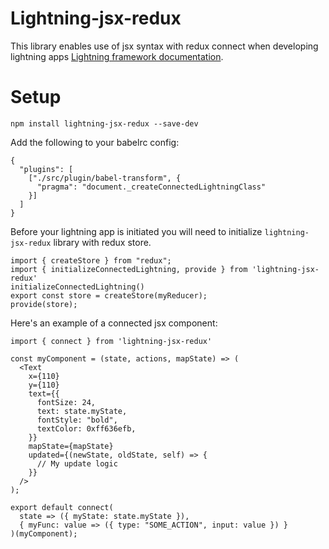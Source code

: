 # Lightning-jsx-redux

This library enables use of jsx syntax with redux connect when developing lightning apps [Lightning framework documentation](https://webplatformforembedded.github.io/Lightning). 

# Setup

```
npm install lightning-jsx-redux --save-dev 
```

Add the following to your babelrc config:
```
{
  "plugins": [
    ["./src/plugin/babel-transform", {
      "pragma": "document._createConnectedLightningClass"
    }]
  ]
}
```

Before your lightning app is initiated you will need to initialize ```lightning-jsx-redux``` library with redux store.

```
import { createStore } from "redux";
import { initializeConnectedLightning, provide } from 'lightning-jsx-redux'
initializeConnectedLightning()
export const store = createStore(myReducer);
provide(store);
```

Here's an example of a connected jsx component:

```
import { connect } from 'lightning-jsx-redux'

const myComponent = (state, actions, mapState) => (
  <Text
    x={110}
    y={110}
    text={{
      fontSize: 24,
      text: state.myState,
      fontStyle: "bold",
      textColor: 0xff636efb,
    }}
    mapState={mapState}
    updated={(newState, oldState, self) => {
      // My update logic
    }}
  />
);

export default connect(
  state => ({ myState: state.myState }),
  { myFunc: value => ({ type: "SOME_ACTION", input: value }) }
)(myComponent);
```
